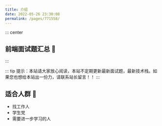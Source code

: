 ```yaml
---
title: 介绍
date: 2022-05-26 23:30:08
permalink: /pages/771558/
---
```

::: center

## 前端面试题汇总 🎉

:::

::: tip
提示：本站请大家放心阅读，本站不定期更新最新面试题，最新技术栈。如果您也想给本站出一份力，请联系站长留言！！
:::

## 适合人群 🎉

- 找工作人
- 学生党
- 需要进一步学习的人
